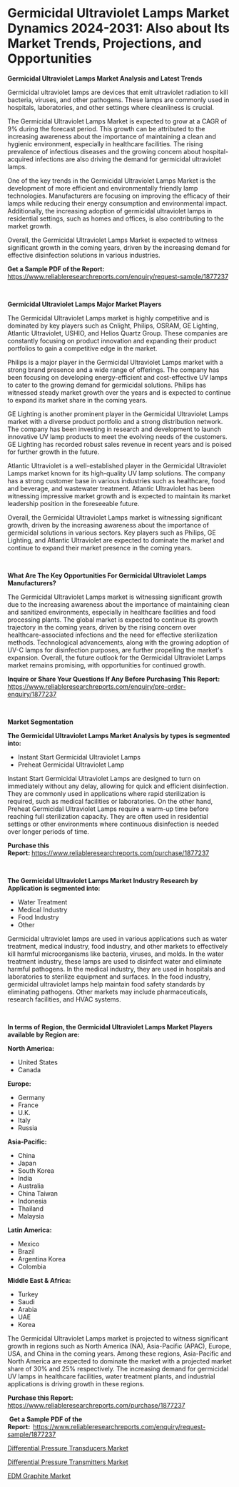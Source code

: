<p><h1>Germicidal Ultraviolet Lamps Market Dynamics 2024-2031: Also about Its Market Trends, Projections, and Opportunities</h1></p><p><strong>Germicidal Ultraviolet Lamps Market Analysis and Latest Trends</strong></p>
<p><p>Germicidal ultraviolet lamps are devices that emit ultraviolet radiation to kill bacteria, viruses, and other pathogens. These lamps are commonly used in hospitals, laboratories, and other settings where cleanliness is crucial.</p><p>The Germicidal Ultraviolet Lamps Market is expected to grow at a CAGR of 9% during the forecast period. This growth can be attributed to the increasing awareness about the importance of maintaining a clean and hygienic environment, especially in healthcare facilities. The rising prevalence of infectious diseases and the growing concern about hospital-acquired infections are also driving the demand for germicidal ultraviolet lamps.</p><p>One of the key trends in the Germicidal Ultraviolet Lamps Market is the development of more efficient and environmentally friendly lamp technologies. Manufacturers are focusing on improving the efficacy of their lamps while reducing their energy consumption and environmental impact. Additionally, the increasing adoption of germicidal ultraviolet lamps in residential settings, such as homes and offices, is also contributing to the market growth.</p><p>Overall, the Germicidal Ultraviolet Lamps Market is expected to witness significant growth in the coming years, driven by the increasing demand for effective disinfection solutions in various industries.</p></p>
<p><strong>Get a Sample PDF of the Report:&nbsp;</strong> <a href="https://www.reliableresearchreports.com/enquiry/request-sample/1877237">https://www.reliableresearchreports.com/enquiry/request-sample/1877237</a></p>
<p>&nbsp;</p>
<p><strong>Germicidal Ultraviolet Lamps Major Market Players</strong></p>
<p><p>The Germicidal Ultraviolet Lamps market is highly competitive and is dominated by key players such as Cnlight, Philips, OSRAM, GE Lighting, Atlantic Ultraviolet, USHIO, and Helios Quartz Group. These companies are constantly focusing on product innovation and expanding their product portfolios to gain a competitive edge in the market.</p><p>Philips is a major player in the Germicidal Ultraviolet Lamps market with a strong brand presence and a wide range of offerings. The company has been focusing on developing energy-efficient and cost-effective UV lamps to cater to the growing demand for germicidal solutions. Philips has witnessed steady market growth over the years and is expected to continue to expand its market share in the coming years.</p><p>GE Lighting is another prominent player in the Germicidal Ultraviolet Lamps market with a diverse product portfolio and a strong distribution network. The company has been investing in research and development to launch innovative UV lamp products to meet the evolving needs of the customers. GE Lighting has recorded robust sales revenue in recent years and is poised for further growth in the future.</p><p>Atlantic Ultraviolet is a well-established player in the Germicidal Ultraviolet Lamps market known for its high-quality UV lamp solutions. The company has a strong customer base in various industries such as healthcare, food and beverage, and wastewater treatment. Atlantic Ultraviolet has been witnessing impressive market growth and is expected to maintain its market leadership position in the foreseeable future.</p><p>Overall, the Germicidal Ultraviolet Lamps market is witnessing significant growth, driven by the increasing awareness about the importance of germicidal solutions in various sectors. Key players such as Philips, GE Lighting, and Atlantic Ultraviolet are expected to dominate the market and continue to expand their market presence in the coming years.</p></p>
<p>&nbsp;</p>
<p><strong>What Are The Key Opportunities For Germicidal Ultraviolet Lamps Manufacturers?</strong></p>
<p><p>The Germicidal Ultraviolet Lamps market is witnessing significant growth due to the increasing awareness about the importance of maintaining clean and sanitized environments, especially in healthcare facilities and food processing plants. The global market is expected to continue its growth trajectory in the coming years, driven by the rising concern over healthcare-associated infections and the need for effective sterilization methods. Technological advancements, along with the growing adoption of UV-C lamps for disinfection purposes, are further propelling the market's expansion. Overall, the future outlook for the Germicidal Ultraviolet Lamps market remains promising, with opportunities for continued growth.</p></p>
<p><strong>Inquire or Share Your Questions If Any Before Purchasing This Report:</strong> <a href="https://www.reliableresearchreports.com/enquiry/pre-order-enquiry/1877237">https://www.reliableresearchreports.com/enquiry/pre-order-enquiry/1877237</a></p>
<p>&nbsp;</p>
<p><strong>Market Segmentation</strong></p>
<p><strong>The Germicidal Ultraviolet Lamps Market Analysis by types is segmented into:</strong></p>
<p><ul><li>Instant Start Germicidal Ultraviolet Lamps</li><li>Preheat Germicidal Ultraviolet Lamp</li></ul></p>
<p><p>Instant Start Germicidal Ultraviolet Lamps are designed to turn on immediately without any delay, allowing for quick and efficient disinfection. They are commonly used in applications where rapid sterilization is required, such as medical facilities or laboratories. On the other hand, Preheat Germicidal Ultraviolet Lamps require a warm-up time before reaching full sterilization capacity. They are often used in residential settings or other environments where continuous disinfection is needed over longer periods of time.</p></p>
<p><strong>Purchase this Report:&nbsp;</strong><a href="https://www.reliableresearchreports.com/purchase/1877237">https://www.reliableresearchreports.com/purchase/1877237</a></p>
<p>&nbsp;</p>
<p><strong>The Germicidal Ultraviolet Lamps Market Industry Research by Application is segmented into:</strong></p>
<p><ul><li>Water Treatment</li><li>Medical Industry</li><li>Food Industry</li><li>Other</li></ul></p>
<p><p>Germicidal ultraviolet lamps are used in various applications such as water treatment, medical industry, food industry, and other markets to effectively kill harmful microorganisms like bacteria, viruses, and molds. In the water treatment industry, these lamps are used to disinfect water and eliminate harmful pathogens. In the medical industry, they are used in hospitals and laboratories to sterilize equipment and surfaces. In the food industry, germicidal ultraviolet lamps help maintain food safety standards by eliminating pathogens. Other markets may include pharmaceuticals, research facilities, and HVAC systems.</p></p>
<p>&nbsp;</p>
<p><strong>In terms of Region, the Germicidal Ultraviolet Lamps Market Players available by Region are:</strong></p>
<p>
    <p> <strong> North America: </strong>
        <ul>
            <li>United States</li>
            <li>Canada</li>
        </ul>
        </p> 
    <p> <strong> Europe: </strong>
        <ul>
            <li>Germany</li>
            <li>France</li>
            <li>U.K.</li>
            <li>Italy</li>
            <li>Russia</li>
        </ul>
        </p> 
    <p> <strong> Asia-Pacific: </strong>
        <ul>
            <li>China</li>
            <li>Japan</li>
            <li>South Korea</li>
            <li>India</li>
            <li>Australia</li>
            <li>China Taiwan</li>
            <li>Indonesia</li>
            <li>Thailand</li>
            <li>Malaysia</li>
        </ul>
        </p> 
    <p> <strong> Latin America: </strong>
        <ul>
            <li>Mexico</li>
            <li>Brazil</li>
            <li>Argentina Korea</li>
            <li>Colombia</li>
        </ul>
        </p> 
    <p> <strong> Middle East & Africa: </strong>
        <ul>
            <li>Turkey</li>
            <li>Saudi</li>
            <li>Arabia</li>
            <li>UAE</li>
            <li>Korea</li>
        </ul>
    </p>
    </p>
<p><p>The Germicidal Ultraviolet Lamps market is projected to witness significant growth in regions such as North America (NA), Asia-Pacific (APAC), Europe, USA, and China in the coming years. Among these regions, Asia-Pacific and North America are expected to dominate the market with a projected market share of 30% and 25% respectively. The increasing demand for germicidal UV lamps in healthcare facilities, water treatment plants, and industrial applications is driving growth in these regions.</p></p>
<p><strong>Purchase this Report: </strong><a href="https://www.reliableresearchreports.com/purchase/1877237">https://www.reliableresearchreports.com/purchase/1877237</a></p>
<p>&nbsp;<strong>Get a Sample PDF of the Report:&nbsp;&nbsp;</strong><a href="https://www.reliableresearchreports.com/enquiry/request-sample/1877237">https://www.reliableresearchreports.com/enquiry/request-sample/1877237</a></p>
<p><strong></strong></p>
<p><p><a href="https://github.com/Sherrillcrooksxa8i18ucf2m/Market-Research-Report-List-1/blob/main/differential-pressure-transducers-market.md">Differential Pressure Transducers Market</a></p><p><a href="https://github.com/Chiragrp22/Market-Research-Report-List-3/blob/main/differential-pressure-transmitters-market.md">Differential Pressure Transmitters Market</a></p><p><a href="https://chivalrous-flock-a86.notion.site/Global-EDM-Graphite-Market-by-Types-Applications-and-Major-Players-with-Regional-Growth-Rate-Anal-9ff53b75ed30454fb234b4f626bf787b">EDM Graphite Market</a></p></p>
